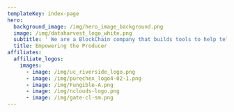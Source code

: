 ```yaml
---
templateKey: index-page
hero:
  background_image: /img/hero_image_background.png
  image: /img/dataharvest_logo_white.png
  subtitle: ' We are a BlockChain company that builds tools to help tell the story of the products in your life'
  title: Empowering the Producer
affiliates:
  affiliate_logos:
    images:
      - image: /img/uc_riverside_logo.png
      - image: /img/purechex_logo4-02-1.png
      - image: /img/Fungible-A.png
      - image: /img/nclouds-logo.png
      - image: /img/gate-cl-sm.png
---
```


